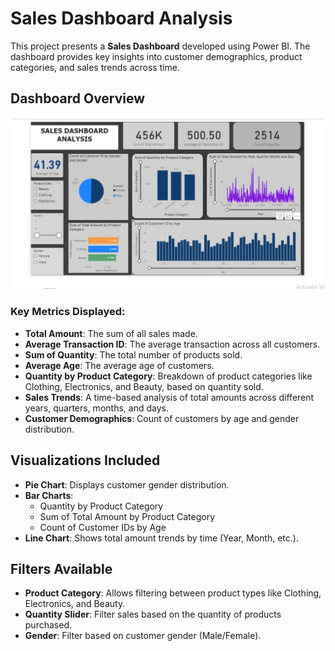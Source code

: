 # Sales Dashboard Analysis

This project presents a **Sales Dashboard** developed using Power BI. The dashboard provides key insights into customer demographics, product categories, and sales trends across time. 

## Dashboard Overview

![Sales Dashboard](https://github.com/anujakatiyar/salesDashboard/blob/main/Screenshot%20(1326).png)

### Key Metrics Displayed:
- **Total Amount**: The sum of all sales made.
- **Average Transaction ID**: The average transaction across all customers.
- **Sum of Quantity**: The total number of products sold.
- **Average Age**: The average age of customers.
- **Quantity by Product Category**: Breakdown of product categories like Clothing, Electronics, and Beauty, based on quantity sold.
- **Sales Trends**: A time-based analysis of total amounts across different years, quarters, months, and days.
- **Customer Demographics**: Count of customers by age and gender distribution.

## Visualizations Included
- **Pie Chart**: Displays customer gender distribution.
- **Bar Charts**:
  - Quantity by Product Category
  - Sum of Total Amount by Product Category
  - Count of Customer IDs by Age
- **Line Chart**: Shows total amount trends by time (Year, Month, etc.).

## Filters Available
- **Product Category**: Allows filtering between product types like Clothing, Electronics, and Beauty.
- **Quantity Slider**: Filter sales based on the quantity of products purchased.
- **Gender**: Filter based on customer gender (Male/Female).


   

